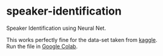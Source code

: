 # speaker-identification
Speaker Identification using Neural Net.<br>

This works perfectly fine for the data-set taken from [kaggle](https://www.kaggle.com/kongaevans/speaker-recognition-dataset).<br>
Run the file in [Google Colab](https://colab.research.google.com/drive/12lmdoBpwZkkrtI6jak9utgAYlpBEiEVM?usp=sharing).
